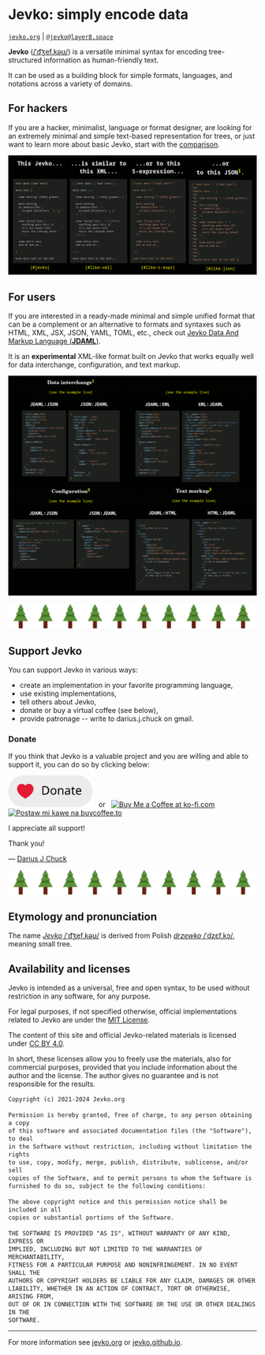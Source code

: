 # Jevko: simply encode data 

[`jevko.org`](https://jevko.org) | <a rel="me" href="https://layer8.space/@jevko">`@jevko@layer8.space`</a>

**Jevko** ([/ˈd͡ʒef.kəʊ/](#etymology-and-pronunciation)) is a versatile minimal syntax for encoding tree-structured information as human-friendly text.

It can be used as a building block for simple formats, languages, and notations across a variety of domains.

## For hackers

If you are a hacker, minimalist, language or format designer, are looking for an extremely minimal and simple text-based representation for trees, or just want to learn more about basic Jevko, start with the [comparison](https://jevko.org/#comparison).

[![Jevko alongside XML, S-expression, and JSON](https://raw.githubusercontent.com/jevko/.github/main/profile/jevko.gif)](https://jevko.org/#comparison)

## For users

If you are interested in a ready-made minimal and simple unified format that can be a complement or an alternative to formats and syntaxes such as HTML, XML, JSX, JSON, YAML, TOML, etc., check out [Jevko Data And Markup Language (**JDAML**)](https://jevko.org/jdaml.html). 

It is an **experimental** XML-like format built on Jevko that works equally well for data interchange, configuration, and text markup.

[![JDAML alongside JSON and HTML](https://raw.githubusercontent.com/jevko/.github/main/profile/jdaml.gif)](https://jevko.org/jdaml.html)

![decoration](https://raw.githubusercontent.com/jevko/.github/main/profile/jevkos.png)

## Support Jevko

You can support Jevko in various ways:

* create an implementation in your favorite programming language,
* use existing implementations,
* tell others about Jevko,
* donate or buy a virtual coffee (see below),
* provide patronage -- write to darius.j.chuck on gmail.

### Donate

If you think that Jevko is a valuable project and you are willing and able to support it, you can do so by clicking below:

<div>
  <a href="https://donate.stripe.com/00gdUicLv4UueeQcMM" target="_blank"><img src="https://raw.githubusercontent.com/djedr/djedr.github.io/master/gfx/donate-but.svg" style="height: 64px" alt="Donate directly via Stripe" title="Donate directly via Stripe"></a>
  &nbsp;
  or
  &nbsp;
  <a href='https://ko-fi.com/djedr' target='_blank'><img width='240' style='border:0px;width:240px;' src='https://storage.ko-fi.com/cdn/kofi1.png?v=3' alt='Buy Me a Coffee at ko-fi.com' /></a>
  &nbsp;
  <a href="https://buycoffee.to/jevko" target="_blank"><img width="240"  src="https://buycoffee.to/btn/buycoffeeto-btn-primary.svg" style="width: 240px" alt="Postaw mi kawę na buycoffee.to"></a>
</div>

I appreciate all support!

Thank you!

&mdash; <a href="https://djedr.github.io">Darius J Chuck</a>

![decoration](https://raw.githubusercontent.com/jevko/.github/main/profile/jevkos.png)

<!-- * [resources.md](https://github.com/jevko/jevko/blob/master/resources.md)

* [parsers.md](https://github.com/jevko/jevko/blob/master/parsers.md)

* [formats.md](https://github.com/jevko/jevko/blob/master/formats.md)

* [variants-and-extensions.md](https://github.com/jevko/jevko/blob/master/variants-and-extensions.md)

* [tools.md](https://github.com/jevko/jevko/blob/master/tools.md)

* [various.md](https://github.com/jevko/jevko/blob/master/various.md) -->

## Etymology and pronunciation

The name [*Jevko* /ˈd͡ʒef.kəʊ/](http://ipa-reader.xyz/?text=%CB%88d%CD%A1%CA%92ef.k%C9%99%CA%8A&voice=Joey) is derived from Polish [*drzewko* /ˈdʐɛf.kɔ/](https://en.wiktionary.org/wiki/drzewko), meaning small tree.

## Availability and licenses

Jevko is intended as a universal, free and open syntax, to be used without restriction in any software, for any purpose.

For legal purposes, if not specified otherwise, official implementations related to Jevko are under the [MIT License](https://choosealicense.com/licenses/mit/).

The content of this site and official Jevko-related materials is licensed under [CC BY 4.0](https://creativecommons.org/licenses/by/4.0/).

In short, these licenses allow you to freely use the materials, also for commercial purposes, provided that you include information about the author and the license. The author gives no guarantee and is not responsible for the results.

```
Copyright (c) 2021-2024 Jevko.org

Permission is hereby granted, free of charge, to any person obtaining a copy
of this software and associated documentation files (the "Software"), to deal
in the Software without restriction, including without limitation the rights
to use, copy, modify, merge, publish, distribute, sublicense, and/or sell
copies of the Software, and to permit persons to whom the Software is
furnished to do so, subject to the following conditions:

The above copyright notice and this permission notice shall be included in all
copies or substantial portions of the Software.

THE SOFTWARE IS PROVIDED "AS IS", WITHOUT WARRANTY OF ANY KIND, EXPRESS OR
IMPLIED, INCLUDING BUT NOT LIMITED TO THE WARRANTIES OF MERCHANTABILITY,
FITNESS FOR A PARTICULAR PURPOSE AND NONINFRINGEMENT. IN NO EVENT SHALL THE
AUTHORS OR COPYRIGHT HOLDERS BE LIABLE FOR ANY CLAIM, DAMAGES OR OTHER
LIABILITY, WHETHER IN AN ACTION OF CONTRACT, TORT OR OTHERWISE, ARISING FROM,
OUT OF OR IN CONNECTION WITH THE SOFTWARE OR THE USE OR OTHER DEALINGS IN THE
SOFTWARE.
```

***

For more information see [jevko.org](https://jevko.org) or [jevko.github.io](https://jevko.github.io).